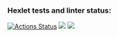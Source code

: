 ### Hexlet tests and linter status:
[![Actions Status](https://github.com/ru3aah/java-project-71/workflows/hexlet-check/badge.svg)](https://github.com/ru3aah/java-project-71/actions)
<a href="https://codeclimate.com/github/ru3aah/java-project-71/maintainability"><img src="https://api.codeclimate.com/v1/badges/d141c384796ad6597f68/maintainability" /></a>
<a href="https://codeclimate.com/github/ru3aah/java-project-71/test_coverage"><img src="https://api.codeclimate.com/v1/badges/d141c384796ad6597f68/test_coverage" /></a>
